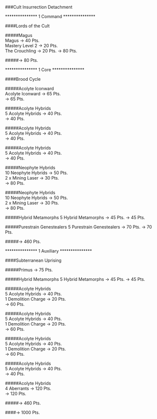 ###Cult Insurrection Detachment  

*************** 1 Command ***************  

####Lords of the Cult

#####Magus  
Magus -> 40 Pts.  
Mastery Level 2 -> 20 Pts.  
The Crouchling -> 20 Pts.
-> 80 Pts.

#####-> 80 Pts.  

*************** 1 Core ***************  

####Brood Cycle

#####Acolyte Iconward  
Acolyte Iconward -> 65 Pts.  
-> 65 Pts.

#####Acolyte Hybrids  
5 Acolyte Hybrids -> 40 Pts.  
-> 40 Pts.  

#####Acolyte Hybrids  
5 Acolyte Hybrids -> 40 Pts.  
-> 40 Pts.  

#####Acolyte Hybrids  
5 Acolyte Hybrids -> 40 Pts.  
-> 40 Pts.  

#####Neophyte Hybrids  
10 Neophyte Hybrids -> 50 Pts.  
2 x Mining Laser -> 30 Pts.  
-> 80 Pts.  

#####Neophyte Hybrids  
10 Neophyte Hybrids -> 50 Pts.  
2 x Mining Laser -> 30 Pts.  
-> 80 Pts.  

#####Hybrid Metamorphs
5 Hybrid Metamorphs -> 45 Pts.
-> 45 Pts.  

#####Purestrain Genestealers
5 Purestrain Genestealers -> 70 Pts.
-> 70 Pts.  

#####-> 460 Pts.  

*************** 1 Auxiliary ***************  

####Subterranean Uprising  

#####Primus
-> 75 Pts.

#####Hybrid Metamorphs
5 Hybrid Metamorphs -> 45 Pts.
-> 45 Pts.  
 
#####Acolyte Hybrids  
5 Acolyte Hybrids -> 40 Pts.  
1 Demolition Charge -> 20 Pts.  
-> 60 Pts.  

#####Acolyte Hybrids  
5 Acolyte Hybrids -> 40 Pts.  
1 Demolition Charge -> 20 Pts.  
-> 60 Pts.  

#####Acolyte Hybrids  
5 Acolyte Hybrids -> 40 Pts.  
1 Demolition Charge -> 20 Pts.  
-> 60 Pts.  

#####Acolyte Hybrids  
5 Acolyte Hybrids -> 40 Pts.  
-> 40 Pts.  

#####Acolyte Hybrids  
4 Aberrants -> 120 Pts.  
-> 120 Pts.  

#####-> 460 Pts.  

####-> 1000 Pts.

